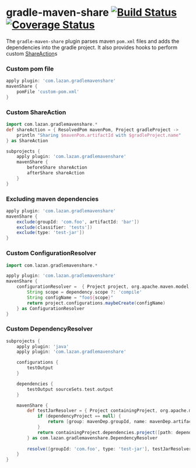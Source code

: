 # gradle-maven-share [![Build Status](https://travis-ci.org/uklance/gradle-maven-share.svg?branch=master)](https://travis-ci.org/uklance/gradle-maven-share) [![Coverage Status](https://coveralls.io/repos/github/uklance/gradle-maven-share/badge.svg?branch=master)](https://coveralls.io/github/uklance/gradle-maven-share?branch=master)

The `gradle-maven-share` plugin parses maven `pom.xml` files and adds the dependencies into the gradle project. It also provides hooks to perform custom [ShareAction](https://github.com/uklance/gradle-maven-share/blob/master/plugin/src/main/groovy/com/lazan/gradlemavenshare/ShareAction.java)s

### Custom pom file
```groovy
apply plugin: 'com.lazan.gradlemavenshare'
mavenShare {
	pomFile 'custom-pom.xml'
}
```

### Custom ShareAction
```groovy
import com.lazan.gradlemavenshare.*
def shareAction = { ResolvedPom mavenPom, Project gradleProject ->
	println "Sharing $mavenPom.artifactId with $gradleProject.name"
} as ShareAction

subprojects {
	apply plugin: 'com.lazan.gradlemavenshare'
	mavenShare {
		beforeShare shareAction
		afterShare shareAction
	}
}
```

### Excluding maven dependencies
```groovy
apply plugin: 'com.lazan.gradlemavenshare'
mavenShare {
	exclude(groupId: 'com.foo', artifactId: 'bar'])
	exclude(classifier: 'tests'])
	exclude(type: 'test-jar'])
}
```

### Custom ConfigurationResolver
```groovy
import com.lazan.gradlemavenshare.*

apply plugin: 'com.lazan.gradlemavenshare'
mavenShare {
	configurationResolver =  { Project project, org.apache.maven.model.Dependency dependency ->
		String scope = dependency.scope ?: 'compile'
		String configName = "foo${scope}"
		return project.configurations.maybeCreate(configName)
	} as ConfigurationResolver
}
```

### Custom DependencyResolver
```groovy
subprojects {
	apply plugin: 'java'
	apply plugin: 'com.lazan.gradlemavenshare'

	configurations {
		testOutput
	}

	dependencies {
		testOutput sourceSets.test.output
	}

	mavenShare {
		def testJarResolver = { Project containingProject, org.apache.maven.model.Dependency mavenDep, Project dependencyProject ->
			if (dependencyProject == null) {
				return [group: mavenDep.groupId, name: mavenDep.artifactId, version: mavenDep.version, classifier: 'tests']
			}
			return containingProject.dependencies.project([path: dependencyProject.path, configuration: 'testOutput'])
		} as com.lazan.gradlemavenshare.DependencyResolver
		
		resolve([groupId: 'com.foo', type: 'test-jar'], testJarResolver)
	}
}
```
